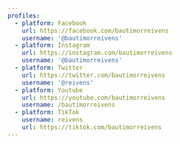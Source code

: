 ```yaml
---
profiles:
  - platform: Facebook
    url: https://facebook.com/bautimorreivens
    username: '@bautimorreivens'
  - platform: Instagram
    url: https://instagram.com/bautimorreivens
    username: '@bautimorreivens'
  - platform: Twitter
    url: https://twitter.com/bautimorreivens
    username: '@reivens'
  - platform: Youtube
    url: https://youtube.com/bautimorreivens
    username: /bautimorreivens
  - platform: TikTok
    username: reivens
    url: https://tiktok.com/bautimorreivens
---
```

